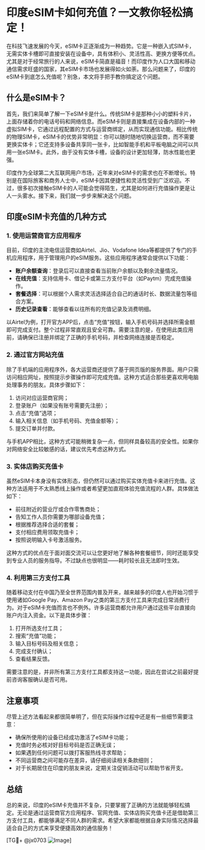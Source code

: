 # 印度eSIM卡如何充值？一文教你轻松搞定！

在科技飞速发展的今天，eSIM卡正逐渐成为一种趋势。它是一种嵌入式SIM卡，无需实体卡槽即可直接安装在设备中，具有体积小、灵活性高、更换方便等优点。尤其是对于经常旅行的人来说，eSIM卡简直是福音！而印度作为人口大国和移动通信需求旺盛的国家，其eSIM卡市场也发展得如火如荼。那么问题来了，印度的eSIM卡到底怎么充值呢？别急，本文将手把手教你搞定这个问题。

## 什么是eSIM卡？

首先，我们来简单了解一下eSIM卡是什么。传统SIM卡是那种小小的塑料卡片，上面存储着你的电话号码和网络信息。而eSIM卡则是直接集成在设备内部的一种虚拟SIM卡，它通过远程配置的方式与运营商绑定，从而实现通信功能。相比传统的物理SIM卡，eSIM卡的优势非常明显：你可以随时随地切换运营商，而不需要更换实体卡；它还支持多设备共享同一张卡，比如智能手机和平板电脑之间可以共用一张eSIM卡。此外，由于没有实体卡槽，设备的设计更加轻薄，防水性能也更强。

印度作为全球第二大互联网用户市场，近年来对eSIM卡的需求也在不断增长。特别是在国际旅客和商务人士中，eSIM卡因其便捷性和灵活性受到广泛欢迎。不过，很多初次接触eSIM卡的人可能会觉得陌生，尤其是如何进行充值操作更是让人一头雾水。接下来，我们就一步步来解决这个问题。

## 印度eSIM卡充值的几种方式

### 1. 使用运营商官方应用程序

目前，印度的主流电信运营商如Airtel、Jio、Vodafone Idea等都提供了专门的手机应用程序，用于管理用户的eSIM服务。这些应用程序通常会提供以下功能：

- **账户余额查询**：登录后可以直接查看当前账户余额以及剩余流量情况。
- **在线充值**：支持信用卡、借记卡或第三方支付平台（如Paytm）完成充值操作。
- **套餐选择**：可以根据个人需求灵活选择适合自己的通话时长、数据流量包等组合方案。
- **历史记录查看**：能够查看以往所有的充值记录及消费明细。

以Airtel为例，打开官方APP后，点击“充值”按钮，输入手机号码并选择所需金额即可完成支付。整个过程非常直观且安全可靠。需要注意的是，在使用此类应用前，请确保已注册并绑定了正确的手机号码，并检查网络连接是否稳定。

### 2. 通过官方网站充值

除了手机端的应用程序外，各大运营商还提供了基于网页版的服务界面。用户只需访问相应网址，按照提示步骤操作即可完成充值。这种方式适合那些更喜欢用电脑处理事务的朋友。具体步骤如下：

1. 访问对应运营商官网；
2. 登录账户（如果没有账号需要先注册）；
3. 点击“充值”选项；
4. 输入相关信息（如手机号码、充值金额等）；
5. 提交订单并付款。

与手机APP相比，这种方式可能稍微复杂一点，但同样具备较高的安全性。如果你对网络安全比较敏感的话，建议优先考虑这种方式。

### 3. 实体店购买充值卡

虽然eSIM卡本身没有实体形态，但仍然可以通过购买实体充值卡来进行充值。这种方法适用于不太熟悉线上操作或者希望更加直观体验充值流程的人群。具体做法如下：

- 前往附近的营业厅或合作零售商处；
- 告知工作人员你需要为哪部设备充值；
- 根据推荐选择合适的套餐；
- 支付相应费用领取充值卡；
- 按照说明输入卡号激活服务。

这种方式的优点在于面对面交流可以让您更好地了解各种套餐细节，同时还能享受到专业人员的服务指导。不过缺点也很明显——耗时较长且无法即时生效。

### 4. 利用第三方支付工具

随着移动支付在中国乃至全世界范围内普及开来，越来越多的印度人也开始习惯于使用诸如Google Pay、Amazon Pay之类的第三方支付工具来完成日常消费行为。对于eSIM卡充值而言也不例外。许多运营商都允许用户通过这些平台直接向账户内注入资金。以下是具体步骤：

1. 打开所选支付工具；
2. 搜索“充值”功能；
3. 输入目标号码及相关信息；
4. 完成支付确认；
5. 查看结果反馈。

需要注意的是，并非所有第三方支付工具都支持这一功能，因此在尝试之前最好提前咨询客服确认是否可用。

## 注意事项

尽管上述方法看起来都很简单明了，但在实际操作过程中还是有一些细节需要注意：

- 确保所使用的设备已经成功激活了eSIM卡功能；
- 充值时务必核对好目标号码是否正确无误；
- 如果遇到任何问题可以拨打客服热线寻求帮助；
- 不同运营商之间可能存在差异，请仔细阅读相关条款细则；
- 对于长期居住在印度的朋友来说，定期关注促销活动可以帮助节省开支。

## 总结

总的来说，印度的eSIM卡充值并不复杂，只要掌握了正确的方法就能够轻松搞定。无论是通过运营商官方应用程序、官网充值、实体店购买充值卡还是借助第三方支付工具，都能够满足不同人群的需求。希望大家都能根据自身实际情况选择最适合自己的方式来享受便捷高效的通信服务！

[TG💪+ @jx0703 ![Image](https://github.com/user-attachments/assets/dbca1d08-cadb-493c-b0ec-ad6f7a83f270)]